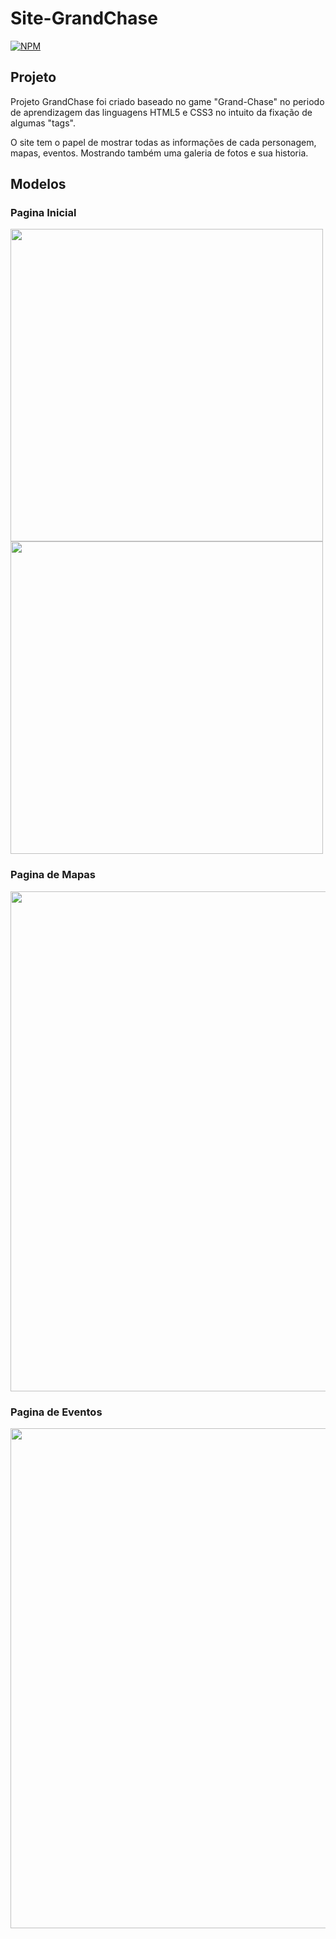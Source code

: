 # Site-GrandChase
[![NPM](https://img.shields.io/npm/l/react)](https://github.com/devsuperior/sds1-wmazoni/blob/master/LICENSE) 

## Projeto

Projeto GrandChase foi criado baseado no game "Grand-Chase" no periodo de aprendizagem das linguagens HTML5 e CSS3 no intuito da fixação de algumas "tags".

O site tem o papel de mostrar todas as informações de cada personagem, mapas, eventos. Mostrando também uma galeria de fotos e sua historia.

## Modelos

### Pagina Inicial
<img width="500em" src="https://github.com/HerickHenriqueSS/Site-GrandChase/blob/main/ImagesProjeto/Imagem%20projeto-grand-chase.png" alt=""><br>
<img width="500em" src="https://github.com/HerickHenriqueSS/Site-GrandChase/blob/main/ImagesProjeto/Projeto-grand-chase-personagens.png" alt=""><br> 

### Pagina de Mapas
<img width="800em" src="https://github.com/HerickHenriqueSS/Site-GrandChase/blob/main/ImagesProjeto/Projeto-grand-chase-mapas.png" alt=""><br> 

### Pagina de Eventos
<img width="800em" src="https://github.com/HerickHenriqueSS/Site-GrandChase/blob/main/ImagesProjeto/Projeto-grand-chase-eventos.png" alt=""><br> 
